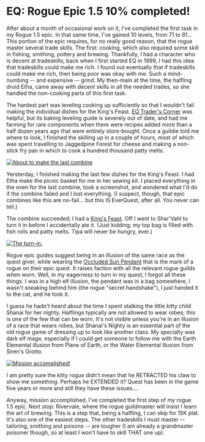 # EQ: Rogue Epic 1.5 10% completed!

After about a month of occasional work on it, I've completed the first task in my Rogue 1.5 epic. In that same time, I've gained 10 levels, from 71 to 81... This portion of the epic requires, for no really good reason, that the rogue master several trade skills. The first: cooking, which also required some skill in fishing, smithing, pottery and brewing. Thankfully, I had a character who is decent at tradeskills; back when I first started EQ in 1999, I had this idea that tradeskills could make me rich. I found out eventually that if tradeskills could make me rich, then being poor was okay with me. Such a mind-numbing -- and expensive -- grind. My then-main at the time, the halfling druid Etha, came away with decent skills in all the needed trades, so she handled the non-cooking parts of this first task.

The hardest part was leveling cooking up sufficiently so that I wouldn't fail making the individual dishes for the King's Feast. [EQ Trader's Corner](http://www.eqtraders.com/) was helpful, but its baking leveling guide is severely out of date, and had me farming for rare components when there were recipes added more than a half dozen years ago that were entirely store-bought. Once a guildie told me where to look, I finished the skilling up in a couple of hours, most of which was spent travelling to Jaggedpine Forest for cheese and making a non-stick fry pan in which to cook a hundred thousand patty melts.

[![](http://westkarana.com/wp-content/uploads/2010/04/eqgame-2010-04-17-21-43-08-94.jpg "About to make the last combine")](http://westkarana.com/wp-content/uploads/2010/04/eqgame-2010-04-17-21-43-08-94.jpg)

Yersterday, I finished making the last few dishes for the King's Feast. I had Etha make the picnic basket for me in her sewing kit. I placed everything in the oven for the last combine, took a screenshot, and wondered what I'd do if the combine failed and I lost everything. (I suspect, though, that epic combines like this are no-fail... but this IS EverQuest, after all. You never can tell.)

The combine succeeded; I had a [King's Feast](http://www.eqtraders.com/items/show_item.php?item=16363). Off I went to Shar'Vahl to turn it in before I accidentally ate it. (Just kidding; my top bag is filled with fish rolls and patty melts. Tipa will never be hungry, ever.)

[![](http://westkarana.com/wp-content/uploads/2010/04/eqgame-2010-04-17-21-48-54-65.jpg "The turn-in.")](http://westkarana.com/wp-content/uploads/2010/04/eqgame-2010-04-17-21-48-54-65.jpg)

Rogue epic guides suggest being in an illusion of the same race as the quest giver, while wearing the [Occluded Sun Pendant](http://lucy.allakhazam.com/item.html?id=52009) that is the mark of a rogue on their epic quest. It raises faction with all the relevant rogue guilds when worn. Well, in my eagerness to turn in my quest, I forgot all these things. I was in a high elf illusion, the pendant was in a bag somewhere, I wasn't sneaking behind him (the rogue "secret handshake"), I just handed it to the cat, and he took it.

I guess he hadn't heard about the time I spent stalking the little kitty child Shanai for her nighty. Halflings typically are not allowed to wear robes; this is one of the few that can be worn. It's not visible unless you're in an illusion of a race that wears robes, but Shanai's Nighty is an essential part of the old rogue game of dressing up to look like another class. My specialty was dark elf mage, especially if I could get someone to follow me with the Earth Elemental illusion from Plane of Earth, or the Water Elemental illusion from Siren's Grotto.

[![](http://westkarana.com/wp-content/uploads/2010/04/eqgame-2010-04-17-21-49-48-25.jpg "Mission accomplished!")](http://westkarana.com/wp-content/uploads/2010/04/eqgame-2010-04-17-21-49-48-25.jpg)

I am pretty sure the kitty rogue didn't mean that he RETRACTED his claw to show me something. Perhaps he EXTENDED it? Quest has been in the game five years or more and still they have these issues....

Anyway, mission accomplished, I've completed the first step of my rogue 1.5 epic. Next stop: Rivervale, where the rogue guildmaster will insist I learn the art of brewing. This is a step that, being a halfling, I can skip for 15K plat. It's also one of the easiest steps. The other tradeskills I must master -- tailoring, smithing and poisons -- are tougher (I am already a grandmaster poisoner though, so at least I won't have to skill THAT one up).


